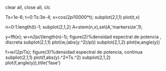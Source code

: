 clear all, close all, clc

Ts=1e-6;
t=0:Ts:3e-4;
x=cos(2*pi*10000*t);
subplot(2,1,1)
plot(t,x)

n=0:1:length(t)-1;
subplot(2,1,2)
A=stem(n,x),set(A,'markersize',1);

y=fft(x);
w=n*2*pi/(length(n)-1);
figure(2)%densidad espectral de potencia , discreta
subplot(2,1,1)
plot(w,(abs(y.^2)/pi))
subplot(2,1,2)
plot(w,angle(y))

f=w/(2*pi*Ts);
figure(3)%densidad espectral de potencia, continua
subplot(2,1,1)
plot(f,abs(y).^2*Ts.^2)
subplot(2,1,2)
plot(f,angle(y)),title('fase')


